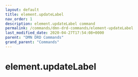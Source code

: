 ```yaml
---
layout: default
title: element.updateLabel 
nav_order: 1
description: element.updateLabel command
permalink: /commands/dmn-drd-commands/element-updateLabel
last_modified_date: 2020-04-27T17:54:08+0000
parent: "DMN DRD Commands"
grand_parent: "Commands"
---
```


# element.updateLabel
